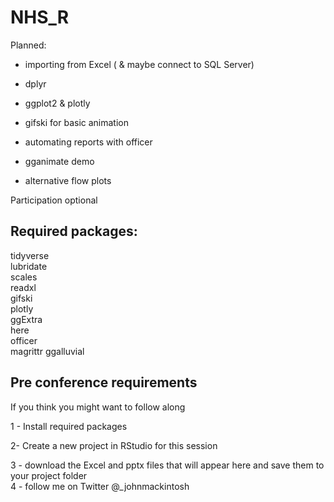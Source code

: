 # NHS_R


Planned:

- importing from Excel ( & maybe connect to SQL Server)

- dplyr

- ggplot2 & plotly

- gifski for basic animation

- automating reports with officer

- gganimate demo

- alternative flow plots 


Participation optional

## Required packages:


tidyverse  
lubridate  
scales  
readxl  
gifski  
plotly  
ggExtra  
here  
officer  
magrittr
ggalluvial



## Pre conference requirements


If you think you might want to follow along

1 - Install required packages

2- Create a new project in RStudio for this session

3 - download the Excel and pptx files that will appear here and save them to your project folder  
4 - follow me on Twitter @_johnmackintosh 
